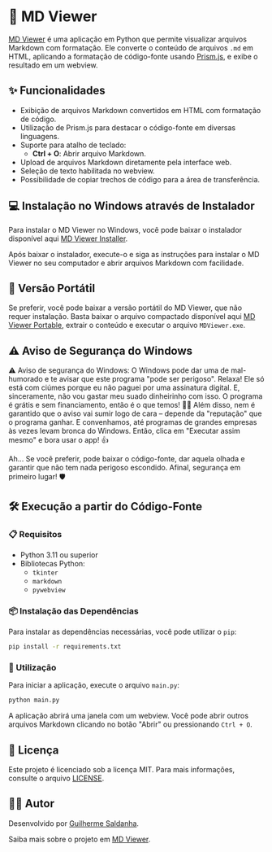 # 📝 MD Viewer

[MD Viewer](https://guisaldanha.com/open-source/md-viewer) é uma aplicação em Python que permite visualizar arquivos Markdown com formatação. Ele converte o conteúdo de arquivos `.md` em HTML, aplicando a formatação de código-fonte usando [Prism.js](https://prismjs.com/), e exibe o resultado em um webview.

## ✨ Funcionalidades

- Exibição de arquivos Markdown convertidos em HTML com formatação de código.
- Utilização de Prism.js para destacar o código-fonte em diversas linguagens.
- Suporte para atalho de teclado:
  - **Ctrl + O**: Abrir arquivo Markdown.
- Upload de arquivos Markdown diretamente pela interface web.
- Seleção de texto habilitada no webview.
- Possibilidade de copiar trechos de código para a área de transferência.

## 💻 Instalação no Windows através de Instalador

Para instalar o MD Viewer no Windows, você pode baixar o instalador disponível aqui [MD Viewer Installer](https://github.com/guisaldanha/md-viewer/releases/download/1.0.0/MDViewerSetup1.0.0.exe).

Após baixar o instalador, execute-o e siga as instruções para instalar o MD Viewer no seu computador e abrir arquivos Markdown com facilidade.

## 🚀 Versão Portátil

Se preferir, você pode baixar a versão portátil do MD Viewer, que não requer instalação. Basta baixar o arquivo compactado disponível aqui [MD Viewer Portable](https://github.com/guisaldanha/md-viewer/releases/download/1.0.0/MDViewerPortable1.0.0.zip), extrair o conteúdo e executar o arquivo `MDViewer.exe`.

## ⚠️ Aviso de Segurança do Windows

⚠️ Aviso de segurança do Windows: O Windows pode dar uma de mal-humorado e te avisar que este programa "pode ser perigoso". Relaxa! Ele só está com ciúmes porque eu não paguei por uma assinatura digital. E, sinceramente, não vou gastar meu suado dinheirinho com isso. O programa é grátis e sem financiamento, então é o que temos! 🤷‍♂️ Além disso, nem é garantido que o aviso vai sumir logo de cara – depende da "reputação" que o programa ganhar. E convenhamos, até programas de grandes empresas às vezes levam bronca do Windows. Então, clica em "Executar assim mesmo" e bora usar o app! 👍

Ah... Se você preferir, pode baixar o código-fonte, dar aquela olhada e garantir que não tem nada perigoso escondido. Afinal, segurança em primeiro lugar! 🛡️

## 🛠️ Execução a partir do Código-Fonte

### 📋 Requisitos

- Python 3.11 ou superior
- Bibliotecas Python:
  - `tkinter`
  - `markdown`
  - `pywebview`

### 📦 Instalação das Dependências

Para instalar as dependências necessárias, você pode utilizar o `pip`:

```bash
pip install -r requirements.txt
```

### 📂 Utilização

Para iniciar a aplicação, execute o arquivo `main.py`:

```bash
python main.py
```

A aplicação abrirá uma janela com um webview. Você pode abrir outros arquivos Markdown clicando no botão "Abrir" ou pressionando `Ctrl + O`.

## 📄 Licença

Este projeto é licenciado sob a licença MIT. Para mais informações, consulte o arquivo [LICENSE](LICENSE).

## 👨‍💻 Autor

Desenvolvido por [Guilherme Saldanha](https://guisaldanha.com).

Saiba mais sobre o projeto em [MD Viewer](https://guisaldanha.com/open-source/md-viewer).
